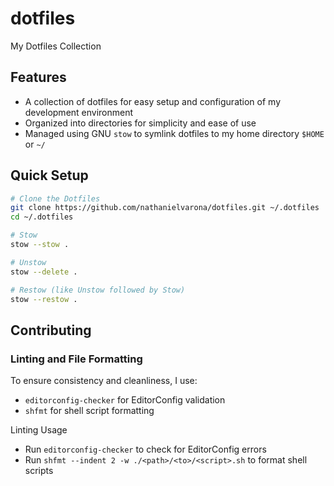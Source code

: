 # dotfiles

My Dotfiles Collection

## Features

* A collection of dotfiles for easy setup and configuration of my development environment
* Organized into directories for simplicity and ease of use
* Managed using GNU `stow` to symlink dotfiles to my home directory `$HOME` or `~/`

## Quick Setup

```bash
# Clone the Dotfiles
git clone https://github.com/nathanielvarona/dotfiles.git ~/.dotfiles
cd ~/.dotfiles

# Stow
stow --stow .

# Unstow
stow --delete .

# Restow (like Unstow followed by Stow)
stow --restow .
```

## Contributing

### Linting and File Formatting

To ensure consistency and cleanliness, I use:

* `editorconfig-checker` for EditorConfig validation
* `shfmt` for shell script formatting

Linting Usage

* Run `editorconfig-checker` to check for EditorConfig errors
* Run `shfmt --indent 2 -w ./<path>/<to>/<script>.sh` to format shell scripts
